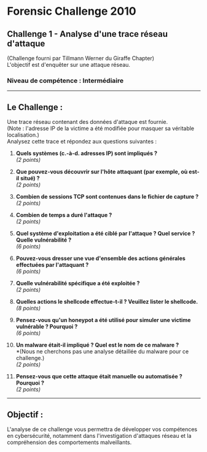 # Forensic Challenge 2010

## Challenge 1 - Analyse d'une trace réseau d'attaque  
(Challenge fourni par Tillmann Werner du Giraffe Chapter)  
L'objectif est d'enquêter sur une attaque réseau.

### Niveau de compétence : Intermédiaire

---

## Le Challenge :

Une trace réseau contenant des données d'attaque est fournie.  
(Note : l'adresse IP de la victime a été modifiée pour masquer sa véritable localisation.)  
Analysez cette trace et répondez aux questions suivantes :

1. **Quels systèmes (c.-à-d. adresses IP) sont impliqués ?**  
   *(2 points)*

2. **Que pouvez-vous découvrir sur l'hôte attaquant (par exemple, où est-il situé) ?**  
   *(2 points)*

3. **Combien de sessions TCP sont contenues dans le fichier de capture ?**  
   *(2 points)*

4. **Combien de temps a duré l'attaque ?**  
   *(2 points)*

5. **Quel système d'exploitation a été ciblé par l'attaque ? Quel service ? Quelle vulnérabilité ?**  
   *(6 points)*

6. **Pouvez-vous dresser une vue d'ensemble des actions générales effectuées par l'attaquant ?**  
   *(6 points)*

7. **Quelle vulnérabilité spécifique a été exploitée ?**  
   *(2 points)*

8. **Quelles actions le shellcode effectue-t-il ? Veuillez lister le shellcode.**  
   *(8 points)*

9. **Pensez-vous qu'un honeypot a été utilisé pour simuler une victime vulnérable ? Pourquoi ?**  
   *(6 points)*

10. **Un malware était-il impliqué ? Quel est le nom de ce malware ?**  
    *(Nous ne cherchons pas une analyse détaillée du malware pour ce challenge.)  
    *(2 points)*

11. **Pensez-vous que cette attaque était manuelle ou automatisée ? Pourquoi ?**  
    *(2 points)*

---

## Objectif :
L'analyse de ce challenge vous permettra de développer vos compétences en cybersécurité, notamment dans l'investigation d'attaques réseau et la compréhension des comportements malveillants.
